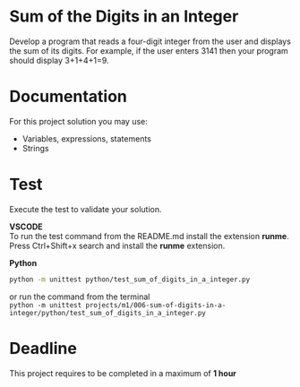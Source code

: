 # Sum of the Digits in an Integer

Develop a program that reads a four-digit integer from the user and displays the sum of its digits. 
For example, if the user enters 3141 then your program should display 3+1+4+1=9.

# Documentation

For this project solution you may use:

- Variables, expressions, statements
- Strings


# Test
Execute the test to validate your solution.  

**VSCODE**   
To run the test command from the README.md install the extension **runme**. 
Press Ctrl+Shift+x search and install the **runme** extension. 


**Python**

```sh
python -m unittest python/test_sum_of_digits_in_a_integer.py
```

or run the command from the terminal  
`python -m unittest projects/m1/006-sum-of-digits-in-a-integer/python/test_sum_of_digits_in_a_integer.py`


# Deadline

This project requires to be completed in a maximum of **1 hour**

